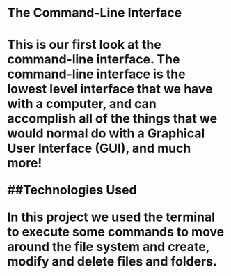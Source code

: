 <h1>The Command-Line Interface<h1>
  
<p>This is our first look at the command-line interface. The command-line interface is the lowest level interface that we have with a computer, and can accomplish all of the things that we would normal do with a Graphical User Interface (GUI), and much more!</p>

##Technologies Used

In this project we used the terminal to execute some commands to move around the file system and create, modify and delete files and folders.
